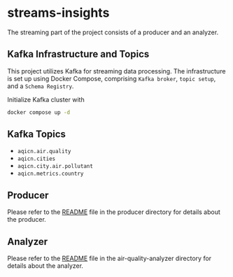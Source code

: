 # streams-insights
The streaming part of the project consists of a producer and an analyzer.

## Kafka Infrastructure and Topics
This project utilizes Kafka for streaming data processing. The infrastructure is set up using Docker Compose, comprising `Kafka broker`, `topic setup`, and a `Schema Registry`.

Initialize Kafka cluster with
```bash
docker compose up -d
```

## Kafka Topics
- `aqicn.air.quality`
- `aqicn.cities`
- `aqicn.city.air.pollutant`
- `aqicn.metrics.country`

## Producer

Please refer to the [README](producer/README.md) file in the producer directory for details about the producer.

## Analyzer

Please refer to the [README](air-quality-analyzer/README.md) file in the air-quality-analyzer directory for details about the analyzer.

